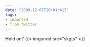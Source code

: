 ```yaml
---
date: "2009-12-07T20:01:41Z"
tags:
- imported
- from-twitter
---
```

Hold on?  {{< imgorvid src="skgts" >}}
